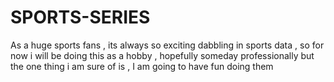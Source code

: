 # SPORTS-SERIES

As a huge sports fans , its always so exciting dabbling in sports data , so for now i will be doing this as a hobby , hopefully someday professionally but the one thing i am sure of is , I am going to have fun doing them  
